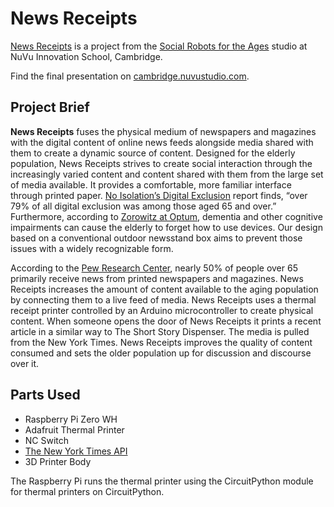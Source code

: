 # News Receipts

[News Receipts](https://cambridge.nuvustudio.com/projects/78943) is a project from the [Social Robots for the Ages](https://cambridge.nuvustudio.com/studios/12094) studio at NuVu Innovation School, Cambridge.

Find the final presentation on [cambridge.nuvustudio.com](https://cambridge.nuvustudio.com/projects/78943).

## Project Brief

**News Receipts** fuses the physical medium of newspapers and magazines with the digital content of online news feeds alongside media shared with them to create a dynamic source of content. Designed for the elderly population, News Receipts strives to create social interaction through the increasingly varied content and content shared with them from the large set of media available. It provides a comfortable, more familiar interface through printed paper. [No Isolation’s Digital Exclusion](https://d1h06bsnqv2xsg.cloudfront.net/Images/DigitalExclusion_Report_NoIsolation_Jul2021.pdf) report finds, “over 79% of all digital exclusion was among those aged 65 and over.” Furthermore, according to [Zorowitz at Optum](https://www.washingtonpost.com/health/with-cognitive-impairment-older-adults-struggle-with--and-face-risks-from--smartphones-computers/2019/10/11/7f8971d6-eb73-11e9-85c0-85a098e47b37_story.html), dementia and other cognitive impairments can cause the elderly to forget how to use devices. Our design based on a conventional outdoor newsstand box aims to prevent those issues with a widely recognizable form. 

According to the [Pew Research Center](https://www.pewresearch.org/journalism/wp-content/uploads/sites/8/2016/07/PJ_2016.07.07_Modern-News-Consumer_FINAL.pdf), nearly 50% of people over 65 primarily receive news from printed newspapers and magazines. News Receipts increases the amount of content available to the aging population by connecting them to a live feed of media. News Receipts uses a thermal receipt printer controlled by an Arduino microcontroller to create physical content. When someone opens the door of News Receipts it prints a recent article in a similar way to The Short Story Dispenser. The media is pulled from the New York Times. News Receipts improves the quality of content consumed and sets the older population up for discussion and discourse over it.

## Parts Used
* Raspberry Pi Zero WH
* Adafruit Thermal Printer
* NC Switch
* [The New York Times API](https://developer.nytimes.com/docs/top-stories-product/1/routes/%7Bsection%7D.json/get)
* 3D Printer Body

The Raspberry Pi runs the thermal printer using the CircuitPython module for thermal printers on CircuitPython. 
